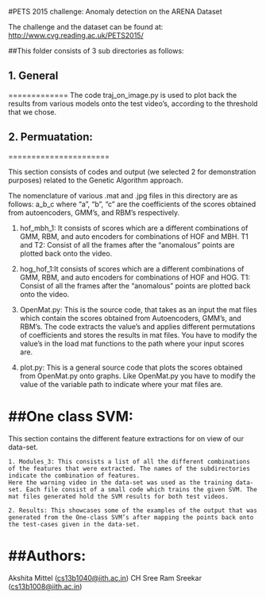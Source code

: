 #PETS 2015 challenge: Anomaly detection on the ARENA Dataset

The challenge and the dataset can be found at: http://www.cvg.reading.ac.uk/PETS2015/

##This folder consists of 3 sub directories as follows:

## 1. General
=============
The code traj_on_image.py is used to plot back the results from various models onto the test video’s, according to the threshold that we chose.



## 2. Permuatation:
======================

This section consists of codes and output (we selected 2  for demonstration purposes) related to the Genetic Algorithm approach.

The nomenclature of various .mat and .jpg files in this directory are as follows:
	a_b_c
	where “a”, “b”, “c” are the coefficients of the scores obtained from autoencoders, GMM’s, and RBM’s respectively.

1. hof_mbh_1: It consists of scores which are a different combinations of GMM, RBM, and auto encoders for combinations of HOF and MBH.
T1 and T2: Consist of all the frames after the “anomalous” points are plotted back onto the video.

2. hog_hof_1:It consists of scores which are a different combinations of GMM, RBM, and auto encoders for combinations of HOF and HOG.
T1: Consist of all the frames after the “anomalous” points are plotted back onto the video.

3. OpenMat.py: This is the source code, that takes as an input the mat files which contain the scores obtained from Autoencoders, GMM’s, and RBM’s. The code extracts the value’s and applies different permutations of coefficients and stores the results in mat files. 
		You have to modify the value’s in the load mat functions to the path where your input scores are.

4. plot.py: This is a general source code that plots the scores obtained from OpenMat.py onto graphs.
		Like OpenMat.py you have to modify the value of the variable path to indicate where your mat files are.



##One class SVM:
===============
This section contains the different feature extractions for on view of our data-set.

	1. Modules_3: This consists a list of all the different combinations of the features that were extracted. The names of the subdirectories indicate the combination of features.
	Here the warning video in the data-set was used as the training data-set. Each file consist of a small code which trains the given SVM. The mat files generated hold the SVM results for both test videos.
 
	2. Results: This showcases some of the examples of the output that was generated from the One-class SVM’s after mapping the points back onto the test-cases given in the data-set.
	
##Authors:
===============
Akshita Mittel (cs13b1040@iith.ac.in)
CH Sree Ram Sreekar (cs13b1008@iith.ac.in)
